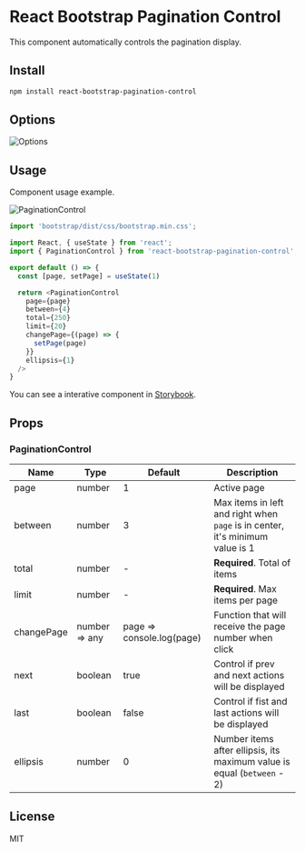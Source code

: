 # React Bootstrap Pagination Control

This component automatically controls the pagination display.

## Install

```bash
npm install react-bootstrap-pagination-control
```

## Options

![Options](https://github.com/victorap93/react-bootstrap-pagination-control/blob/main/attachments/Options.png?raw=true)

## Usage

Component usage example.

![PaginationControl](https://github.com/victorap93/react-bootstrap-pagination-control/blob/main/attachments/PaginationControl.gif?raw=true)

```typescript
import 'bootstrap/dist/css/bootstrap.min.css';

import React, { useState } from 'react';
import { PaginationControl } from 'react-bootstrap-pagination-control';

export default () => {
  const [page, setPage] = useState(1)

  return <PaginationControl
    page={page}
    between={4}
    total={250}
    limit={20}
    changePage={(page) => {
      setPage(page)
    }}
    ellipsis={1}
  />
}
```

You can see a interative component in [Storybook](https://main--634bec45cfdc1e46611e8ca6.chromatic.com).

## Props

### PaginationControl

| Name       | Type          | Default                   | Description                                                                   |
| ---------- | ------------- | ------------------------- | ----------------------------------------------------------------------------- |
| page       | number        | 1                         | Active page                                                                   |
| between    | number        | 3                         | Max items in left and right when `page` is in center, it's minimum value is 1 |
| total      | number        | -                         | **Required**. Total of items                                                  |
| limit      | number        | -                         | **Required**. Max items per page                                              |
| changePage | number => any | page => console.log(page) | Function that will receive the page number when click                         |
| next       | boolean       | true                      | Control if prev and next actions will be displayed                            |
| last       | boolean       | false                     | Control if fist and last actions will be displayed                            |
| ellipsis   | number        | 0                         | Number items after ellipsis, its maximum value is equal (`between` - 2)       |

## License
MIT
